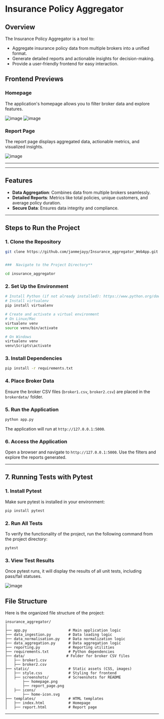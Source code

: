 # Insurance Policy Aggregator

## Overview
The Insurance Policy Aggregator is a tool to:
- Aggregate insurance policy data from multiple brokers into a unified format.
- Generate detailed reports and actionable insights for decision-making.
- Provide a user-friendly frontend for easy interaction.

  
## Frontend Previews

### Homepage
The application's homepage allows you to filter broker data and explore features.


![image](https://github.com/user-attachments/assets/a12dc47a-d09a-42af-99a5-843ec3146cb1)
![image](https://github.com/user-attachments/assets/8b53bb58-d83a-4c3c-a191-4a2585b9997e)

### Report Page
The report page displays aggregated data, actionable metrics, and visualized insights.


![image](https://github.com/user-attachments/assets/baa42cc4-547f-4892-9e5c-4a1e86cdd988)

---
---

## Features
- **Data Aggregation**: Combines data from multiple brokers seamlessly.
- **Detailed Reports**: Metrics like total policies, unique customers, and average policy duration.
- **Secure Data**: Ensures data integrity and compliance.

---

## Steps to Run the Project

### 1. **Clone the Repository**
```bash
git clone https://github.com/janmejayy/Insurance_aggregator_WebApp.git


###  Navigate to the Project Directory**

cd insurance_aggregator
```

### 2. **Set Up the Environment**
```bash
# Install Python (if not already installed): https://www.python.org/downloads
# Install virtualenv
pip install virtualenv

# Create and activate a virtual environment
# On Linux/Mac
virtualenv venv
source venv/bin/activate

# On Windows
virtualenv venv
venv\Scripts\activate
```

### 3. **Install Dependencies**
```bash
pip install -r requirements.txt
```

### 4. **Place Broker Data**
Ensure the broker CSV files (`broker1.csv`, `broker2.csv`) are placed in the `brokerdata/` folder.

### 5. **Run the Application**
```bash
python app.py
```
The application will run at `http://127.0.0.1:5000`.

### 6. **Access the Application**
Open a browser and navigate to `http://127.0.0.1:5000`. Use the filters and explore the reports generated.

---
## 7. Running Tests with Pytest

### 1. Install Pytest
Make sure pytest is installed in your environment:
```bash
pip install pytest
```

### 2. Run All Tests
To verify the functionality of the project, run the following command from the project directory:
```bash
pytest
```

### 3. View Test Results
Once pytest runs, it will display the results of all unit tests, including pass/fail statuses.

![image](https://github.com/user-attachments/assets/2c6f9528-74df-4e43-ad3f-b2bbc29b3862)


## File Structure
Here is the organized file structure of the project:

```
insurance_aggregator/
│
├── app.py                   # Main application logic
├── data_ingestion.py        # Data loading logic
├── data_normalisation.py    # Data normalization logic
├── data_aggregation.py      # Data aggregation logic
├── reporting.py             # Reporting utilities
├── requirements.txt         # Python dependencies
├── data/                   # Folder for broker CSV files
│   ├── broker1.csv
│   ├── broker2.csv
├── static/                  # Static assets (CSS, images)
│   ├── style.css            # Styling for frontend
│   ├── screenshots/         # Screenshots for README
│       ├── homepage.png
│       ├── report_page.png
│   ├── icons/
│       ├── home-icon.svg
├── templates/               # HTML templates
│   ├── index.html           # Homepage
│   ├── report.html          # Report page
```

---




